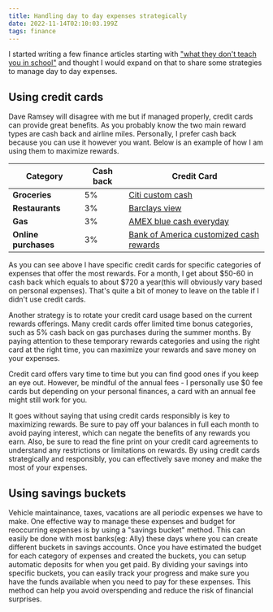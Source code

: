 ```yaml
---
title: Handling day to day expenses strategically
date: 2022-11-14T02:10:03.199Z
tags: finance
---
```

I started writing a few finance articles starting with ["what they don't teach you in school"](what-they-dont-teach-you-in-school/) and thought I would expand on that to share some strategies to manage day to day expenses.

## Using credit cards

Dave Ramsey will disagree with me but if managed properly, credit cards can provide great benefits. As you probably know the two main reward types are cash back and airline miles. Personally, I prefer cash back because you can use it however you want. Below is an example of how I am using them to maximize rewards. 

| Category             | Cash back | Credit Card                                                                                                                                             |
| -------------------- | --------- | ------------------------------------------------------------------------------------------------------------------------------------------------------- |
| **Groceries**        | 5%        | [Citi custom cash](https://www.citi.com/credit-cards/citi-custom-cash-credit-card?category=view-all-credit-cards&intc=megamenu~creditcards~vac&afc=1C2) |
| **Restaurants**      | 3%        | [Barclays view](https://cards.barclaycardus.com/banking/cards/barclaysview/)                                                                            |
| **Gas**              | 3%        | [AMEX blue cash everyday](https://www.americanexpress.com/us/credit-cards/card/blue-cash-everyday/)                                                     |
| **Online purchases** | 3%        | [Bank of America customized cash rewards](https://www.bankofamerica.com/credit-cards/cash-back-credit-cards/)                                           |

As you can see above I have specific credit cards for specific categories of expenses that offer the most rewards. For a month, I get about $50-60 in cash back which equals to about $720 a year(this will obviously vary based on personal expenses). That's quite a bit of money to leave on the table if I didn't use credit cards. 

Another strategy is to rotate your credit card usage based on the current rewards offerings. Many credit cards offer limited time bonus categories, such as 5% cash back on gas purchases during the summer months. By paying attention to these temporary rewards categories and using the right card at the right time, you can maximize your rewards and save money on your expenses.

Credit card offers vary time to time but you can find good ones if you keep an eye out. However, be mindful of the annual fees - I personally use $0 fee cards but depending on your personal finances, a card with an annual fee might still work for you. 

It goes without saying that using credit cards responsibly is key to maximizing rewards. Be sure to pay off your balances in full each month to avoid paying interest, which can negate the benefits of any rewards you earn. Also, be sure to read the fine print on your credit card agreements to understand any restrictions or limitations on rewards. By using credit cards strategically and responsibly, you can effectively save money and make the most of your expenses.

## Using savings buckets

Vehicle maintainance, taxes, vacations are all periodic expenses we have to make. One effective way to manage these expenses and budget for reoccurring expenses is by using a "savings bucket" method. This can easily be done with most banks(eg: Ally) these days where you can create different buckets in savings accounts. Once you have estimated the budget for each category of expenses and created the buckets, you can setup automatic deposits for when you get paid. By dividing your savings into specific buckets, you can easily track your progress and make sure you have the funds available when you need to pay for these expenses. This method can help you avoid overspending and reduce the risk of financial surprises.
